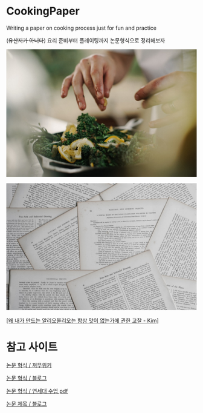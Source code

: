 # CookingPaper
Writing a paper on cooking process just for fun and practice  

(~~유산지가 아니다~~) 요리 준비부터 플레이팅까지 논문형식으로 정리해보자  

![image](main1.jpg)

![image](main2.jpg)



[[왜 내가 만드는 알리오올리오는 항상 맛이 없는가에 관한 고찰 - Kim]](papers/aglio_e_olio)

# 참고 사이트

[논문 형식 / 꺼무위키]([https://namu.wiki/w/%EB%85%BC%EB%AC%B8/%ED%98%95%EC%8B%9D](https://namu.wiki/w/논문/형식))

[논문 형식 / 블로그](https://m.blog.naver.com/PostView.nhn?blogId=moses3650&logNo=221197908820&proxyReferer=https%3A%2F%2Fwww.google.com%2F)  

[논문 형식 / 연세대 수업 pdf](http://cs.yonsei.ac.kr/capstone/wp-content/uploads/2016/03/논문작성법통합수업.pdf)  

[논문 제목 / 블로그](https://m.post.naver.com/viewer/postView.nhn?volumeNo=16777548&memberNo=11881892)